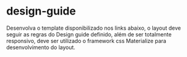 # design-guide
Desenvolva o template disponibilizado nos links abaixo, o layout deve seguir as regras do Design guide definido, além de ser totalmente responsivo, deve ser utilizado o framework css Materialize para desenvolvimento do layout.
